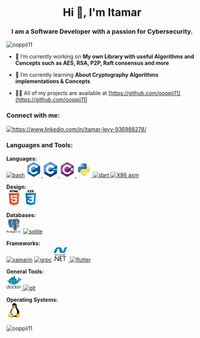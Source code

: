 <h1 align="center">Hi 👋, I'm Itamar</h1>
<h3 align="center">I am a Software Developer with a passion for Cybersecurity.</h3>

<p align="left"> <img src="https://komarev.com/ghpvc/?username=ooppii11&label=Profile%20views&color=0e75b6&style=flat" alt="ooppii11" /> </p>

- 🔭 I’m currently working on **My own Library with useful Algorithms and Concepts such as AES, RSA, P2P, Raft consensus and more**

- 🌱 I’m currently learning **About Cryptography Algorithms implementations & Concepts**

- 👨‍💻 All of my projects are available at [https://github.com/ooppii11](https://github.com/ooppii11)

<h3 align="left">Connect with me:</h3>
<p align="left">
<a href="https://linkedin.com/in/https://www.linkedin.com/in/itamar-levy-936988278/" target="blank"><img align="center" src="https://raw.githubusercontent.com/rahuldkjain/github-profile-readme-generator/master/src/images/icons/Social/linked-in-alt.svg" alt="https://www.linkedin.com/in/itamar-levy-936988278/" height="30" width="40" /></a>
</p>

<h3 align="left">Languages and Tools:</h3>
<p align="left">
  
  <b>Languages:</b><br>
  <a href="https://www.gnu.org/software/bash/" target="_blank" rel="noreferrer"> <img src="https://www.vectorlogo.zone/logos/gnu_bash/gnu_bash-icon.svg" alt="bash" width="40" height="40"/></a> 
  <a href="https://www.cprogramming.com/" target="_blank" rel="noreferrer"> <img src="https://raw.githubusercontent.com/devicons/devicon/master/icons/c/c-original.svg" alt="c" width="40" height="40"/> </a> 
  <a href="https://www.w3schools.com/cpp/" target="_blank" rel="noreferrer"> <img src="https://raw.githubusercontent.com/devicons/devicon/master/icons/cplusplus/cplusplus-original.svg" alt="cplusplus" width="40" height="40"/> </a> 
  <a href="https://www.w3schools.com/cs/" target="_blank" rel="noreferrer"> <img src="https://raw.githubusercontent.com/devicons/devicon/master/icons/csharp/csharp-original.svg" alt="csharp" width="40" height="40"/> </a>
  <a href="https://www.python.org" target="_blank" rel="noreferrer"> <img src="https://raw.githubusercontent.com/devicons/devicon/master/icons/python/python-original.svg" alt="python" width="40" height="40"/> </a> 
  <a href="https://dart.dev" target="_blank" rel="noreferrer"> <img src="https://www.vectorlogo.zone/logos/dartlang/dartlang-icon.svg" alt="dart" width="40" height="40"/> </a>
  <a href="https://en.wikipedia.org/wiki/X86_assembly_language" target="_blank" rel="noreferrer"> <img src="https://user-images.githubusercontent.com/5421823/62779159-4cf76880-baaa-11e9-8318-e20a1aaa913a.png" alt="X86 asm" width="50" height="40"/> </a>
 
  <b>Design:</b><br>
  <a href="https://www.w3.org/html/" target="_blank" rel="noreferrer"><img src="https://raw.githubusercontent.com/devicons/devicon/master/icons/html5/html5-original-wordmark.svg" alt="html5" width="40" height="40"/></a> 
  <a href="https://www.w3schools.com/css/" target="_blank" rel="noreferrer"><img src="https://raw.githubusercontent.com/devicons/devicon/master/icons/css3/css3-original-wordmark.svg" alt="css3" width="40" height="40"/></a> 
  
  <b>Databases:</b><br>
  <a href="https://www.postgresql.org" target="_blank" rel="noreferrer"><img src="https://raw.githubusercontent.com/devicons/devicon/master/icons/postgresql/postgresql-original-wordmark.svg" alt="postgresql" width="40" height="40"/></a>
  <a href="https://www.sqlite.org/" target="_blank" rel="noreferrer"><img src="https://www.vectorlogo.zone/logos/sqlite/sqlite-icon.svg" alt="sqlite" width="40" height="40"/></a>

  <b>Frameworks:</b><br>
  <a href="https://dotnet.microsoft.com/apps/xamarin" target="_blank" rel="noreferrer"><img src="https://pbs.twimg.com/profile_images/471641515756769282/RDXWoY7W_400x400.png" alt="xamarin" width="40" height="40"/></a>
  <a href="https://grpc.io/" target="_blank" rel="noreferrer"><img src="https://www.vectorlogo.zone/logos/grpcio/grpcio-icon.svg" alt="grpc" width="40" height="40"/></a>
  <a href="https://dotnet.microsoft.com/" target="_blank" rel="noreferrer"> <img src="https://raw.githubusercontent.com/devicons/devicon/master/icons/dot-net/dot-net-original-wordmark.svg" alt="dotnet" width="40" height="40"/> </a>
  <a href="https://flutter.dev" target="_blank" rel="noreferrer"> <img src="https://www.vectorlogo.zone/logos/flutterio/flutterio-icon.svg" alt="flutter" width="40" height="40"/> </a> 

  <b>General Tools:</b><br>
  <a href="https://www.docker.com/" target="_blank" rel="noreferrer"> <img src="https://raw.githubusercontent.com/devicons/devicon/master/icons/docker/docker-original-wordmark.svg" alt="docker" width="40" height="40"/> </a> 
  <a href="https://git-scm.com/" target="_blank" rel="noreferrer"><img src="https://www.vectorlogo.zone/logos/git-scm/git-scm-icon.svg" alt="git" width="40" height="40"/></a>

  <b>Operating Systems:</b><br>
  <a href="https://www.linux.org/" target="_blank" rel="noreferrer"> <img src="https://raw.githubusercontent.com/devicons/devicon/master/icons/linux/linux-original.svg" alt="linux" width="40" height="40"/></a> 
</p>

<p><img align="center" src="https://github-readme-stats.vercel.app/api/top-langs?username=ooppii11&show_icons=true&locale=en&layout=compact" alt="ooppii11" /></p>
